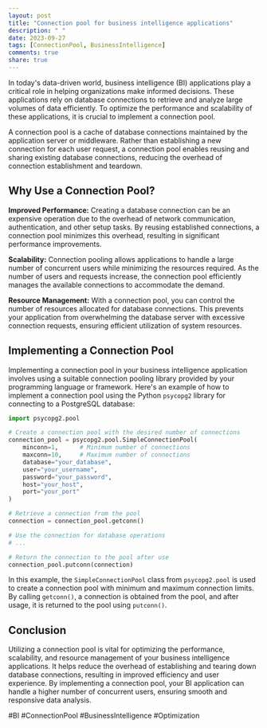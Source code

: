```yaml
---
layout: post
title: "Connection pool for business intelligence applications"
description: " "
date: 2023-09-27
tags: [ConnectionPool, BusinessIntelligence]
comments: true
share: true
---
```


In today's data-driven world, business intelligence (BI) applications play a critical role in helping organizations make informed decisions. These applications rely on database connections to retrieve and analyze large volumes of data efficiently. To optimize the performance and scalability of these applications, it is crucial to implement a connection pool.

A connection pool is a cache of database connections maintained by the application server or middleware. Rather than establishing a new connection for each user request, a connection pool enables reusing and sharing existing database connections, reducing the overhead of connection establishment and teardown.

## Why Use a Connection Pool?

**Improved Performance:** Creating a database connection can be an expensive operation due to the overhead of network communication, authentication, and other setup tasks. By reusing established connections, a connection pool minimizes this overhead, resulting in significant performance improvements.

**Scalability:** Connection pooling allows applications to handle a large number of concurrent users while minimizing the resources required. As the number of users and requests increase, the connection pool efficiently manages the available connections to accommodate the demand.

**Resource Management:** With a connection pool, you can control the number of resources allocated for database connections. This prevents your application from overwhelming the database server with excessive connection requests, ensuring efficient utilization of system resources.

## Implementing a Connection Pool

Implementing a connection pool in your business intelligence application involves using a suitable connection pooling library provided by your programming language or framework. Here's an example of how to implement a connection pool using the Python `psycopg2` library for connecting to a PostgreSQL database:

```python
import psycopg2.pool

# Create a connection pool with the desired number of connections
connection_pool = psycopg2.pool.SimpleConnectionPool(
    minconn=1,      # Minimum number of connections
    maxconn=10,     # Maximum number of connections
    database="your_database",
    user="your_username",
    password="your_password",
    host="your_host",
    port="your_port"
)

# Retrieve a connection from the pool
connection = connection_pool.getconn()

# Use the connection for database operations
# ...

# Return the connection to the pool after use
connection_pool.putconn(connection)
```

In this example, the `SimpleConnectionPool` class from `psycopg2.pool` is used to create a connection pool with minimum and maximum connection limits. By calling `getconn()`, a connection is obtained from the pool, and after usage, it is returned to the pool using `putconn()`.

## Conclusion

Utilizing a connection pool is vital for optimizing the performance, scalability, and resource management of your business intelligence applications. It helps reduce the overhead of establishing and tearing down database connections, resulting in improved efficiency and user experience. By implementing a connection pool, your BI application can handle a higher number of concurrent users, ensuring smooth and responsive data analysis.

#BI #ConnectionPool #BusinessIntelligence #Optimization